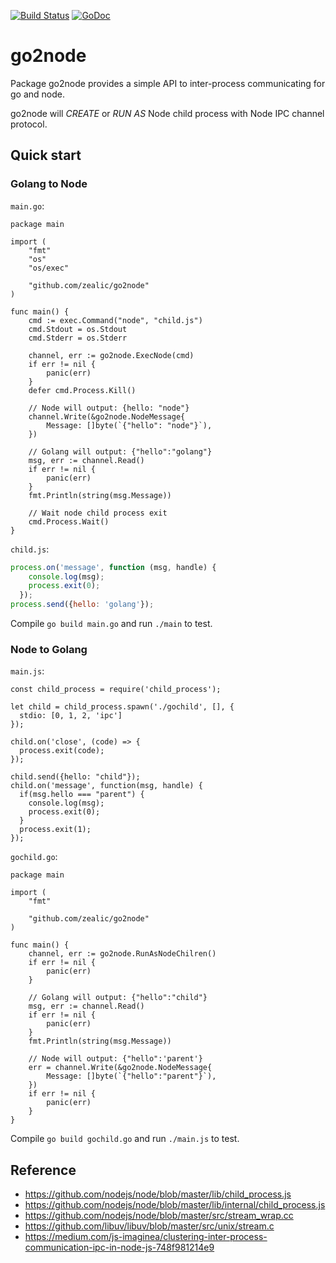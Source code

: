 [![Build Status][travis-image]][travis-url]
[![GoDoc][godoc-image]][godoc-url]

# go2node

Package go2node provides a simple API to inter-process communicating for go and node.

go2node will *CREATE* or *RUN AS* Node child process with Node IPC channel protocol.


## Quick start

### Golang to Node

`main.go`:

```golang
package main

import (
	"fmt"
	"os"
	"os/exec"

	"github.com/zealic/go2node"
)

func main() {
	cmd := exec.Command("node", "child.js")
	cmd.Stdout = os.Stdout
	cmd.Stderr = os.Stderr

	channel, err := go2node.ExecNode(cmd)
	if err != nil {
		panic(err)
	}
	defer cmd.Process.Kill()

	// Node will output: {hello: "node"}
	channel.Write(&go2node.NodeMessage{
		Message: []byte(`{"hello": "node"}`),
	})

	// Golang will output: {"hello":"golang"}
	msg, err := channel.Read()
	if err != nil {
		panic(err)
	}
	fmt.Println(string(msg.Message))

	// Wait node child process exit
	cmd.Process.Wait()
}
```

`child.js`:

```js
process.on('message', function (msg, handle) {
    console.log(msg);
    process.exit(0);
  });
process.send({hello: 'golang'});
```

Compile `go build main.go` and run `./main` to test.

### Node to Golang

`main.js`:

```node
const child_process = require('child_process');

let child = child_process.spawn('./gochild', [], {
  stdio: [0, 1, 2, 'ipc']
});

child.on('close', (code) => {
  process.exit(code);
});

child.send({hello: "child"});
child.on('message', function(msg, handle) {
  if(msg.hello === "parent") {
    console.log(msg);
    process.exit(0);
  }
  process.exit(1);
});
```

`gochild.go`:

```golang
package main

import (
	"fmt"

	"github.com/zealic/go2node"
)

func main() {
	channel, err := go2node.RunAsNodeChilren()
	if err != nil {
		panic(err)
	}

	// Golang will output: {"hello":"child"}
	msg, err := channel.Read()
	if err != nil {
		panic(err)
	}
	fmt.Println(string(msg.Message))

	// Node will output: {"hello":'parent'}
	err = channel.Write(&go2node.NodeMessage{
		Message: []byte(`{"hello":"parent"}`),
	})
	if err != nil {
		panic(err)
	}
}
```

Compile `go build gochild.go` and run `./main.js` to test.


## Reference

* https://github.com/nodejs/node/blob/master/lib/child_process.js
* https://github.com/nodejs/node/blob/master/lib/internal/child_process.js
* https://github.com/nodejs/node/blob/master/src/stream_wrap.cc
* https://github.com/libuv/libuv/blob/master/src/unix/stream.c
* https://medium.com/js-imaginea/clustering-inter-process-communication-ipc-in-node-js-748f981214e9

[travis-image]: https://travis-ci.org/zealic/go2node.svg
[travis-url]:   https://travis-ci.org/zealic/go2node
[godoc-image]:  https://godoc.org/github.com/zealic/go2node?status.svg
[godoc-url]:    https://godoc.org/github.com/zealic/go2node
